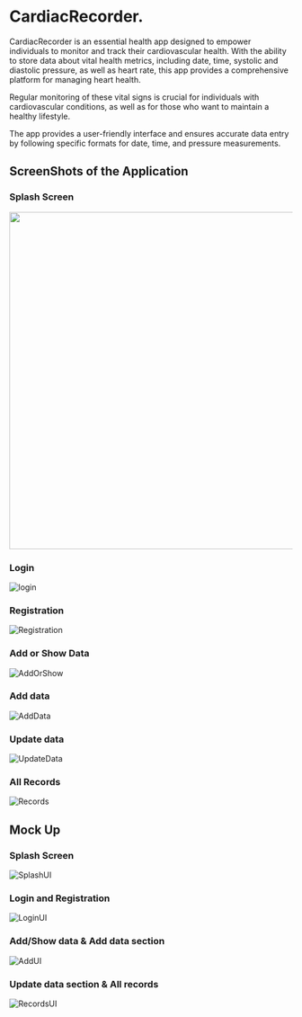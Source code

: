 
# CardiacRecorder.

CardiacRecorder is an essential health app designed to empower individuals to monitor and track their cardiovascular health. With the ability to store data about vital health metrics, including date, time, systolic and diastolic pressure, as well as heart rate, this app provides a comprehensive platform for managing heart health.

Regular monitoring of these vital signs is crucial for individuals with cardiovascular conditions, as well as for those who want to maintain a healthy lifestyle.

The app provides a user-friendly interface and ensures accurate data entry by following specific formats for date, time, and pressure measurements.



## ScreenShots of the Application
### Splash Screen

<img src="https://github.com/Naieem-55/Cardiac_Recorder/assets/69342375/7c826df1-4729-48a7-99e9-d65f24d63c01" height="600">

### Login

![login](https://github.com/Naieem-55/Cardiac_Recorder/assets/69342375/2e589f95-a48f-4ccb-aa52-3d47e8092744)


### Registration

![Registration](https://github.com/Naieem-55/Cardiac_Recorder/assets/69342375/7135b1e4-af0a-4167-855a-76e57d0dc644)

### Add or Show Data

![AddOrShow](https://github.com/Naieem-55/Cardiac_Recorder/assets/69342375/efa4dcdd-6986-4415-a263-5b5803dd4174)

### Add data

![AddData](https://github.com/Naieem-55/Cardiac_Recorder/assets/69342375/e602010e-68c3-43f6-a2b0-7676406e1684)

### Update data

![UpdateData](https://github.com/Naieem-55/Cardiac_Recorder/assets/69342375/eab35f79-3b12-490c-b550-8309690902fc)

### All Records

![Records](https://github.com/Naieem-55/Cardiac_Recorder/assets/69342375/9e00d969-3c5c-47c7-b92c-f41c8b8ae310)

## Mock Up
### Splash Screen

![SplashUI](https://github.com/Naieem-55/Cardiac_Recorder/assets/69342375/5e759eb3-75de-41a7-aeef-382575578fb7)

### Login and Registration

![LoginUI](https://github.com/Naieem-55/Cardiac_Recorder/assets/69342375/353e55fb-2ef2-4ac1-8580-2c563b8d3448)

### Add/Show data & Add data section

![AddUI](https://github.com/Naieem-55/Cardiac_Recorder/assets/69342375/310e656a-7d0b-4f08-974f-ad69f1a78b20)

### Update data section & All records

![RecordsUI](https://github.com/Naieem-55/Cardiac_Recorder/assets/69342375/1a2bdaa8-9bd0-414e-ac16-9abec447b357)
